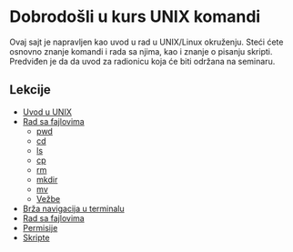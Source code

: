 <link rel="stylesheet" href="/UNIX-beginner-course/assets/css/custom.css">

# Dobrodošli u kurs UNIX komandi

Ovaj sajt je napravljen kao uvod u rad u UNIX/Linux okruženju. Steći ćete osnovno znanje komandi i rada sa njima, kao i znanje o pisanju skripti. Predviđen je da da uvod za radionicu koja će biti održana na seminaru.

## Lekcije

- [Uvod u UNIX](docs/1-unix.html)
- [Rad sa fajlovima](docs/2-filesystem_functions.html)
    * [pwd](docs/2_1-pwd.html)
    * [cd](docs/2_2-cd.html)
    * [ls](docs/2_3-ls.html)
    * [cp](docs/2_4-cp.html)
    * [rm](docs/2_5-rm.html)
    * [mkdir](docs/2_6-mkdir.html)
    * [mv](docs/2_7-mv.html)
    * [Vežbe](docs/2_8-vezbe.html)
- [Brža navigacija u terminalu](docs/3_1-faster_terminal_navigation.html)
- [Rad sa fajlovima](docs/4_1-touch.html)
- [Permisije](docs/5_1-permissions.html)
- [Skripte](docs/6_1-pokretanje_vise_komandi.html)
